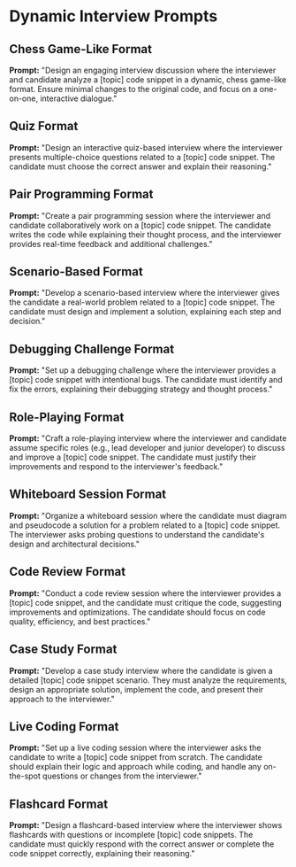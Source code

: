 # Dynamic Interview Prompts

## Chess Game-Like Format

**Prompt:** 
"Design an engaging interview discussion where the interviewer and candidate analyze a [topic] code snippet in a dynamic, chess game-like format. Ensure minimal changes to the original code, and focus on a one-on-one, interactive dialogue."

## Quiz Format

**Prompt:** 
"Design an interactive quiz-based interview where the interviewer presents multiple-choice questions related to a [topic] code snippet. The candidate must choose the correct answer and explain their reasoning."

## Pair Programming Format

**Prompt:** 
"Create a pair programming session where the interviewer and candidate collaboratively work on a [topic] code snippet. The candidate writes the code while explaining their thought process, and the interviewer provides real-time feedback and additional challenges."

## Scenario-Based Format

**Prompt:** 
"Develop a scenario-based interview where the interviewer gives the candidate a real-world problem related to a [topic] code snippet. The candidate must design and implement a solution, explaining each step and decision."

## Debugging Challenge Format

**Prompt:** 
"Set up a debugging challenge where the interviewer provides a [topic] code snippet with intentional bugs. The candidate must identify and fix the errors, explaining their debugging strategy and thought process."

## Role-Playing Format

**Prompt:** 
"Craft a role-playing interview where the interviewer and candidate assume specific roles (e.g., lead developer and junior developer) to discuss and improve a [topic] code snippet. The candidate must justify their improvements and respond to the interviewer's feedback."

## Whiteboard Session Format

**Prompt:** 
"Organize a whiteboard session where the candidate must diagram and pseudocode a solution for a problem related to a [topic] code snippet. The interviewer asks probing questions to understand the candidate's design and architectural decisions."

## Code Review Format

**Prompt:** 
"Conduct a code review session where the interviewer provides a [topic] code snippet, and the candidate must critique the code, suggesting improvements and optimizations. The candidate should focus on code quality, efficiency, and best practices."

## Case Study Format

**Prompt:** 
"Develop a case study interview where the candidate is given a detailed [topic] code snippet scenario. They must analyze the requirements, design an appropriate solution, implement the code, and present their approach to the interviewer."

## Live Coding Format

**Prompt:** 
"Set up a live coding session where the interviewer asks the candidate to write a [topic] code snippet from scratch. The candidate should explain their logic and approach while coding, and handle any on-the-spot questions or changes from the interviewer."

## Flashcard Format

**Prompt:** 
"Design a flashcard-based interview where the interviewer shows flashcards with questions or incomplete [topic] code snippets. The candidate must quickly respond with the correct answer or complete the code snippet correctly, explaining their reasoning."


